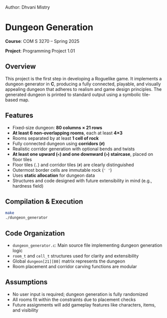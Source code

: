 Author: Dhvani Mistry

# Dungeon Generation

**Course**: COM S 3270 – Spring 2025

**Project**: Programming Project 1.01


## Overview

This project is the first step in developing a Roguelike game. It implements a dungeon generator in **C**, producing a fully connected, playable, and visually appealing dungeon that adheres to realism and game design principles. The generated dungeon is printed to standard output using a symbolic tile-based map.

## Features

* Fixed-size dungeon: **80 columns × 21 rows**
* **At least 6 non-overlapping rooms**, each at least **4×3**
* Rooms separated by at least **1 cell of rock**
* Fully connected dungeon using **corridors (`#`)**
* Realistic corridor generation with optional bends and twists
* **At least one upward (`<`) and one downward (`>`) staircase**, placed on floor tiles
* Floor tiles (`.`) and corridor tiles (`#`) are clearly distinguished
* Outermost border cells are immutable rock (`' '`)
* Uses **static allocation** for dungeon data
* Structures and code designed with future extensibility in mind (e.g., hardness field)

## Compilation & Execution

```bash
make
./dungeon_generator
```

## Code Organization

* `dungeon_generator.c`: Main source file implementing dungeon generation logic
* `room_t` and `cell_t` structures used for clarity and extensibility
* Global `dungeon[21][80]` matrix represents the dungeon
* Room placement and corridor carving functions are modular

## Assumptions

* No user input is required; dungeon generation is fully randomized
* All rooms fit within the constraints due to placement checks
* Future assignments will add gameplay features like characters, items, and visibility

